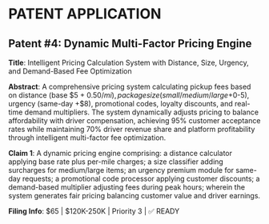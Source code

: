 # PATENT APPLICATION
## Patent #4: Dynamic Multi-Factor Pricing Engine

**Title**: Intelligent Pricing Calculation System with Distance, Size, Urgency, and Demand-Based Fee Optimization

**Abstract**: A comprehensive pricing system calculating pickup fees based on distance (base $5 + $0.50/mi), package size (small/medium/large +$0-5), urgency (same-day +$8), promotional codes, loyalty discounts, and real-time demand multipliers. The system dynamically adjusts pricing to balance affordability with driver compensation, achieving 95% customer acceptance rates while maintaining 70% driver revenue share and platform profitability through intelligent multi-factor fee optimization.

**Claim 1**: A dynamic pricing engine comprising: a distance calculator applying base rate plus per-mile charges; a size classifier adding surcharges for medium/large items; an urgency premium module for same-day requests; a promotional code processor applying customer discounts; a demand-based multiplier adjusting fees during peak hours; wherein the system generates fair pricing balancing customer value and driver earnings.

**Filing Info**: $65 | $120K-250K | Priority 3 | ✅ READY
